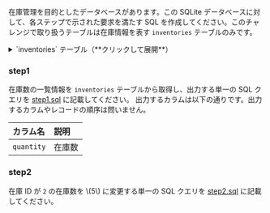 在庫管理を目的としたデータベースがあります。この SQLite データベースに対して、各ステップで示された要求を満たす SQL を作成してください。このチャレンジで取り扱うテーブルは在庫情報を表す `inventories` テーブルのみです。

<details><summary>`inventories` テーブル（**クリックして展開**）</summary>

| カラム名 | 型 | 説明 |
| :- | :- | :- |
| `id` | integer | 在庫ID |
| `name` | varchar | 商品名 |
| `quantity` | integer | 在庫数 |

- `id` カラムがこのテーブルの主キーです。

</details>

### step1
在庫数の一覧情報を `inventories` テーブルから取得し、出力する単一の SQL クエリを [step1.sql](sql/step1.sql) に記載してください。
出力するカラムは以下の通りです。出力するカラムやレコードの順序は問いません。

| カラム名 | 説明 |
| :- | :- |
| `quantity` | 在庫数 |

### step2
在庫 ID が `2` の在庫数を \\(5\\) に変更する単一の SQL クエリを [step2.sql](sql/step2.sql) に記載してください。
